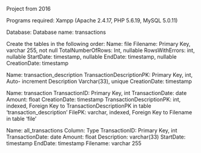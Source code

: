 Project from 2016

Programs required:
Xampp (Apache 2.4.17, PHP 5.6.19, MySQL 5.0.11)

Database:
Database name: transactions

Create the tables in the following order:
Name: file
Filename: Primary Key,
varchar 255,
not null
TotalNumberOfRows: Int, nullable
RowsWithErrors: int, nullable
StartDate: timestamp,
nullable
EndDate: timestamp,
nullable
CreationDate: timestamp

Name: transaction_description
TransactionDescriptionPK: Primary Key,
int, Auto-
increment
Description Varchar(33), unique
CreationDate: timestamp

Name: transaction
TransactionID: Primary Key, int
TransactionDate: date
Amount: float
CreationDate: timestamp
TransactionDescriptionPK: int, indexed, Foreign Key
to
TransactionDescriptionPK
in table
‘transaction_description’
FilePK: varchar, indexed, Foreign
Key to Filename in table
‘file’

Name: all_transactions
Column: Type
TransactionID: Primary Key,
int
TransactionDate: date
Amount: float
Description: varchar(33)
StartDate: timestamp
EndDate: timestamp
Filename: varchar 255
